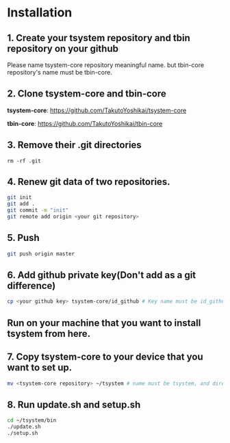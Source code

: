 # Installation

## 1. Create your tsystem repository and tbin repository on your github
Please name tsystem-core repository meaningful name. but tbin-core repository's name must be tbin-core.

## 2. Clone tsystem-core and tbin-core
**tsystem-core**: https://github.com/TakutoYoshikai/tsystem-core

**tbin-core**: https://github.com/TakutoYoshikai/tbin-core

## 3. Remove their .git directories
```
rm -rf .git
```

## 4. Renew git data of two repositories.
```bash
git init
git add .
git commit -m "init"
git remote add origin <your git repository>
```

## 5. Push
```bash
git push origin master
```

## 6. Add github private key(Don't add as a git difference)
```bash
cp <your github key> tsystem-core/id_github # Key name must be id_github. git ignores this key file.
```

## Run on your machine that you want to install tsystem from here.

## 7. Copy tsystem-core to your device that you want to set up.

```bash
mv <tsystem-core repository> ~/tsystem # name must be tsystem, and directory must be home directory.
```

## 8. Run update.sh and setup.sh
```bash
cd ~/tsystem/bin
./update.sh
./setup.sh
```
